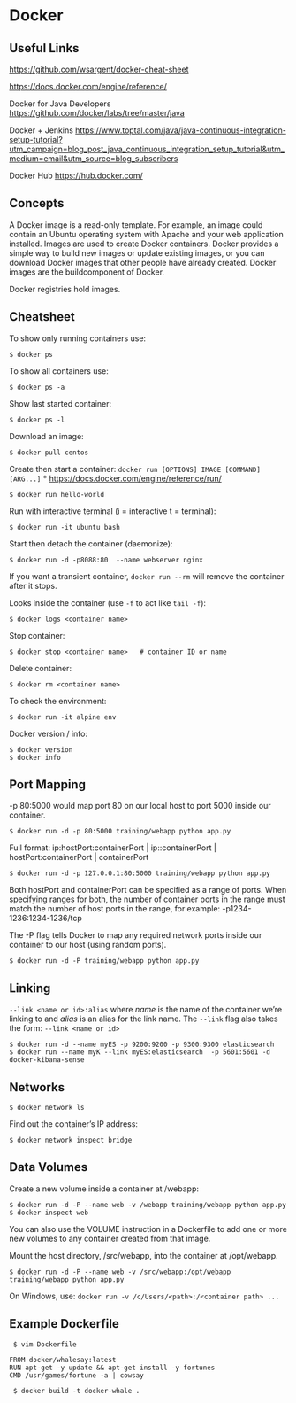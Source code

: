 # Docker

## Useful Links

https://github.com/wsargent/docker-cheat-sheet

https://docs.docker.com/engine/reference/

Docker for Java Developers
https://github.com/docker/labs/tree/master/java

Docker + Jenkins
https://www.toptal.com/java/java-continuous-integration-setup-tutorial?utm_campaign=blog_post_java_continuous_integration_setup_tutorial&utm_medium=email&utm_source=blog_subscribers

Docker Hub
https://hub.docker.com/

## Concepts

A Docker image is a read-only template. For example, an image could contain an Ubuntu operating system with Apache and your web application installed. Images are used to create Docker containers. Docker provides a simple way to build new images or update existing images, or you can download Docker images that other people have already created. Docker images are the buildcomponent of Docker.

Docker registries hold images.

## Cheatsheet

To show only running containers use:

	$ docker ps

To show all containers use:

	$ docker ps -a

Show last started container:

	$ docker ps -l

Download an image:

	$ docker pull centos

Create then start a container: `docker run [OPTIONS] IMAGE [COMMAND] [ARG...]`
	* https://docs.docker.com/engine/reference/run/
	
	$ docker run hello-world

Run with interactive terminal (i = interactive t = terminal):

	$ docker run -it ubuntu bash

Start then detach the container (daemonize):

	$ docker run -d -p8088:80  --name webserver nginx

If you want a transient container, `docker run --rm` will remove the container after it stops.

Looks inside the container (use `-f` to act like `tail -f`):

	$ docker logs <container name>

Stop container:

	$ docker stop <container name>   # container ID or name

Delete container:

	$ docker rm <container name>

To check the environment:

	$ docker run -it alpine env 

Docker version / info:

	$ docker version
	$ docker info


## Port Mapping

-p 80:5000  would map port 80 on our local host to port 5000 inside our container.

	$ docker run -d -p 80:5000 training/webapp python app.py

Full format: ip:hostPort:containerPort | ip::containerPort | hostPort:containerPort | containerPort

	$ docker run -d -p 127.0.0.1:80:5000 training/webapp python app.py

Both hostPort and containerPort can be specified as a range of ports. When specifying ranges for both, the number of container ports in the range must match the number of host ports in the range, for example: -p1234-1236:1234-1236/tcp

The -P flag tells Docker to map any required network ports inside our container to our host (using random ports).

	$ docker run -d -P training/webapp python app.py

## Linking

`--link <name or id>:alias` where *name* is the name of the container we’re linking to and *alias* is an alias for the link name.
The `--link` flag also takes the form: `--link <name or id>`

	$ docker run -d --name myES -p 9200:9200 -p 9300:9300 elasticsearch
	$ docker run --name myK --link myES:elasticsearch  -p 5601:5601 -d docker-kibana-sense

## Networks

	$ docker network ls

Find out the container’s IP address:

	$ docker network inspect bridge

## Data Volumes

Create a new volume inside a container at /webapp:

	$ docker run -d -P --name web -v /webapp training/webapp python app.py
	$ docker inspect web

You can also use the VOLUME instruction in a Dockerfile to add one or more new volumes to any container created from that image.

Mount the host directory, /src/webapp, into the container at /opt/webapp.

	$ docker run -d -P --name web -v /src/webapp:/opt/webapp training/webapp python app.py

On Windows, use:  `docker run -v /c/Users/<path>:/<container path> ...`

## Example Dockerfile

     $ vim Dockerfile

```docker
FROM docker/whalesay:latest
RUN apt-get -y update && apt-get install -y fortunes
CMD /usr/games/fortune -a | cowsay
```

     $ docker build -t docker-whale .
     
